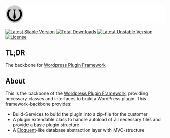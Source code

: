 <br>
<p align="center">
    <a target="_blank"><img src="logo_wordpress-plugin-project.png">
    </a>
</p>

[![Latest Stable Version](http://poser.pugx.org/blax-software/wordpress-plugin-framework/v)](https://packagist.org/packages/blax-software/wordpress-plugin-framework) [![Total Downloads](http://poser.pugx.org/blax-software/wordpress-plugin-framework/downloads)](https://packagist.org/packages/blax-software/wordpress-plugin-framework) [![Latest Unstable Version](http://poser.pugx.org/blax-software/wordpress-plugin-framework/v/unstable)](https://packagist.org/packages/blax-software/wordpress-plugin-framework) [![License](http://poser.pugx.org/blax-software/wordpress-plugin-framework/license)](https://packagist.org/packages/blax-software/wordpress-plugin-framework)

## TL;DR

The backbone for [Wordpress Plugin Framework](https://github.com/blax-software/wordpress-plugin-project)

## About

This is the backbone of the [Wordpress Plugin Framework](https://github.com/blax-software/wordpress-plugin-project), providing necessary classes and interfaces to build a WordPress plugin. This framework-backbone provides:

- Build-Services to build the plugin into a zip-file for the customer
- A plugin extendable class to handle autoload of all necessary files and provide a basic plugin structure
- A [Eloquent](https://laravel.com/docs/eloquent)-like database abstraction layer with MVC-structure